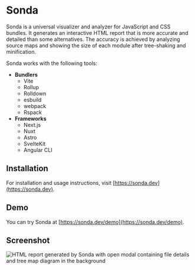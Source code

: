 # Sonda

Sonda is a universal visualizer and analyzer for JavaScript and CSS bundles. It generates an interactive HTML report that is more accurate and detailed than some alternatives. The accuracy is achieved by analyzing source maps and showing the size of each module after tree-shaking and minification.

Sonda works with the following tools:

* **Bundlers**
  * Vite
  * Rollup
  * Rolldown
  * esbuild
  * webpack
  * Rspack
* **Frameworks**
  * Next.js
  * Nuxt
  * Astro
  * SvelteKit
  * Angular CLI

## Installation

For installation and usage instructions, visit [https://sonda.dev](https://sonda.dev).

## Demo

You can try Sonda at [https://sonda.dev/demo](https://sonda.dev/demo).

## Screenshot

![HTML report generated by Sonda with open modal containing file details and tree map diagram in the background](https://raw.githubusercontent.com/filipsobol/sonda/refs/heads/main/docs/public/details.jpg)
